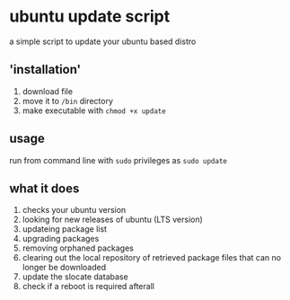 # ubuntu update script
a simple script to update your ubuntu based distro

## 'installation'
1. download file 
2. move it to ``/bin`` directory
3. make executable with ``chmod +x update``

## usage
run from command line with ``sudo`` privileges as ``sudo update``

## what it does
1.  checks your ubuntu version
2. looking for new releases of ubuntu (LTS version)
3. updateing package list
4. upgrading packages
5. removing orphaned packages
6. clearing out the local repository of retrieved package files that can no longer be downloaded
7. update the slocate database
8. check if a reboot is required afterall